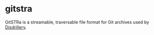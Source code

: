 # gitstra
GitSTRa is a streamable, traversable file format for Git archives used by [Disdrillery](https://github.com/im-a-giraffe/disdrillery).
